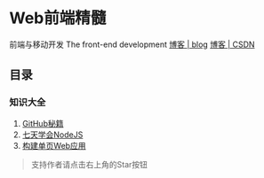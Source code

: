 # Web前端精髓

前端与移动开发 The front-end development [博客 | blog](https://wuxianqiang.github.io/) [博客 | CSDN](http://blog.csdn.net/wu_xianqiang)

## 目录

### 知识大全

1. [GitHub秘籍](https://github.com/tiimgreen/github-cheat-sheet/blob/master/README.zh-cn.md#markdown-%E6%96%87%E4%BB%B6%E8%AF%AD%E6%B3%95%E9%AB%98%E4%BA%AE)
2. [七天学会NodeJS](http://nqdeng.github.io/7-days-nodejs/)
3. [构建单页Web应用](https://github.com/xufei/blog/issues/5)

> 支持作者请点击右上角的Star按钮
